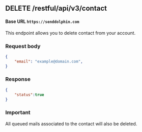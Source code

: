 ## **DELETE** /restful/api/v3/contact

#### Base URL `https://senddolphin.com`

This endpoint allows you to delete contact from your account.

### Request body

```json
{
    "email": "example@domain.com",
}
```

### Response

```json
{
    "status":true
}
```

### Important

All queued mails associated to the contact will also be deleted.

